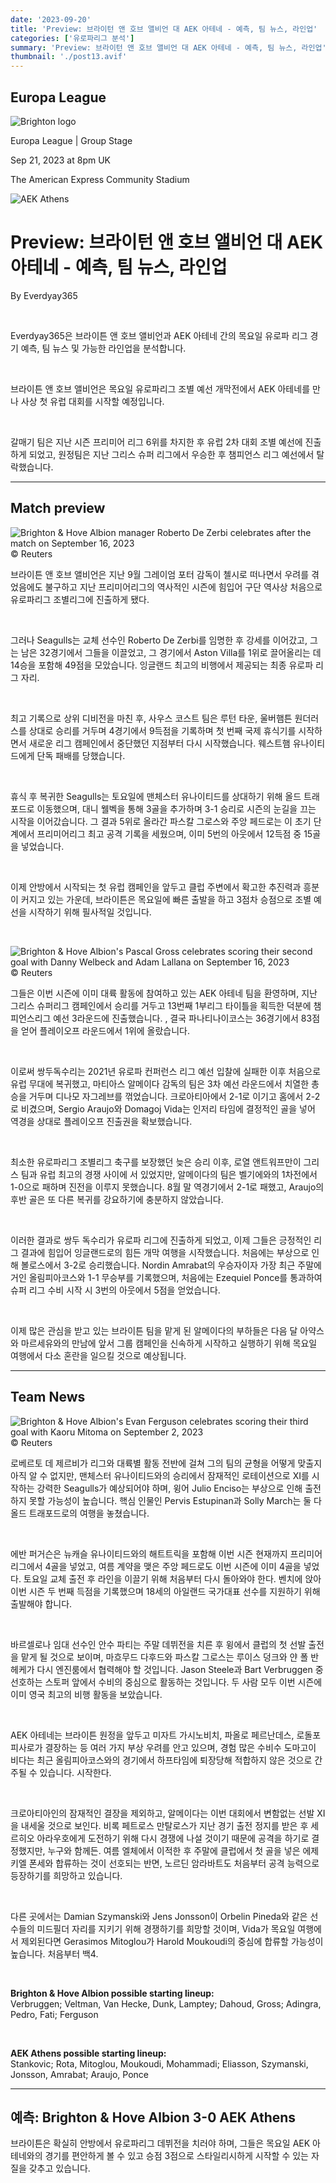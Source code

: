 ```yaml
---
date: '2023-09-20'
title: 'Preview: 브라이턴 앤 호브 앨비언 대 AEK 아테네 - 예측, 팀 뉴스, 라인업'
categories: ['유로파리그 분석']
summary: 'Preview: 브라이턴 앤 호브 앨비언 대 AEK 아테네 - 예측, 팀 뉴스, 라인업'
thumbnail: './post13.avif'
---
```


## Europa League

![Brighton logo](https://sm.imgix.net/19/06/brilog.png?w=60&h=60&auto=compress,format&fit=clip 'Brighton logo')

Europa League | Group Stage

Sep 21, 2023 at 8pm UK

The American Express Community Stadium

![AEK Athens](https://sm.imgix.net/23/17/aeklog.png?w=60&h=60&auto=compress,format&fit=clip 'AEK Athens')

# Preview: 브라이턴 앤 호브 앨비언 대 AEK 아테네 - 예측, 팀 뉴스, 라인업

By Everdyay365

<br />

Everdyay365은 브라이튼 앤 호브 앨비언과 AEK 아테네 간의 목요일 유로파 리그 경기 예측, 팀 뉴스 및 가능한 라인업을 분석합니다.

<br />

브라이튼 앤 호브 앨비언은 목요일 유로파리그 조별 예선 개막전에서 AEK 아테네를 만나 사상 첫 유럽 대회를 시작할 예정입니다.

<br />

갈매기 팀은 지난 시즌 프리미어 리그 6위를 차지한 후 유럽 2차 대회 조별 예선에 진출하게 되었고, 원정팀은 지난 그리스 슈퍼 리그에서 우승한 후 챔피언스 리그 예선에서 탈락했습니다.

---

## Match preview

![Brighton & Hove Albion manager Roberto De Zerbi celebrates after the match on September 16, 2023](https://sm.imgix.net/23/37/roberto-de-zerbi.jpg?w=640&h=480&auto=compress,format&fit=clip 'Brighton & Hove Albion manager Roberto De Zerbi celebrates after the match on September 16, 2023')<br />© Reuters

브라이튼 앤 호브 앨비언은 지난 9월 그레이엄 포터 감독이 첼시로 떠나면서 우려를 겪었음에도 불구하고 지난 프리미어리그의 역사적인 시즌에 힘입어 구단 역사상 처음으로 유로파리그 조별리그에 진출하게 됐다.

<br />

그러나 Seagulls는 교체 선수인 Roberto De Zerbi를 임명한 후 강세를 이어갔고, 그는 남은 32경기에서 그들을 이끌었고, 그 경기에서 Aston Villa를 1위로 끌어올리는 데 14승을 포함해 49점을 모았습니다. 잉글랜드 최고의 비행에서 제공되는 최종 유로파 리그 자리.

<br />

최고 기록으로 상위 디비전을 마친 후, 사우스 코스트 팀은 루턴 타운, 울버햄튼 원더러스를 상대로 승리를 거두며 4경기에서 9득점을 기록하며 첫 번째 국제 휴식기를 시작하면서 새로운 리그 캠페인에서 중단했던 지점부터 다시 시작했습니다. 웨스트햄 유나이티드에게 단독 패배를 당했습니다.

<br />

휴식 후 복귀한 Seagulls는 토요일에 맨체스터 유나이티드를 상대하기 위해 올드 트래포드로 이동했으며, 대니 웰벡을 통해 3골을 추가하며 3-1 승리로 시즌의 눈길을 끄는 시작을 이어갔습니다. 그 결과 5위로 올라간 파스칼 그로스와 주앙 페드로는 이 초기 단계에서 프리미어리그 최고 공격 기록을 세웠으며, 이미 5번의 아웃에서 12득점 중 15골을 넣었습니다.

<br />

이제 안방에서 시작되는 첫 유럽 캠페인을 앞두고 클럽 주변에서 확고한 추진력과 흥분이 커지고 있는 가운데, 브라이튼은 목요일에 빠른 출발을 하고 3점차 승점으로 조별 예선을 시작하기 위해 필사적일 것입니다.

<br />

![Brighton & Hove Albion's Pascal Gross celebrates scoring their second goal with Danny Welbeck and Adam Lallana on September 16, 2023](https://sm.imgix.net/23/37/pascal-gross-danny-welbeck-adam-lallana.jpg?w=640&h=480&auto=compress,format&fit=clip "Brighton & Hove Albion's Pascal Gross celebrates scoring their second goal with Danny Welbeck and Adam Lallana on September 16, 2023")<br />© Reuters

그들은 이번 시즌에 이미 대륙 활동에 참여하고 있는 AEK 아테네 팀을 환영하며, 지난 그리스 슈퍼리그 캠페인에서 승리를 거두고 13번째 1부리그 타이틀을 획득한 덕분에 챔피언스리그 예선 3라운드에 진출했습니다. , 결국 파나티나이코스는 36경기에서 83점을 얻어 플레이오프 라운드에서 1위에 올랐습니다.

<br />

이로써 쌍두독수리는 2021년 유로파 컨퍼런스 리그 예선 입찰에 실패한 이후 처음으로 유럽 무대에 복귀했고, 마티아스 알메이다 감독의 팀은 3차 예선 라운드에서 치열한 총승을 거두며 디나모 자그레브를 꺾었습니다. 크로아티아에서 2-1로 이기고 홈에서 2-2로 비겼으며, Sergio Araujo와 Domagoj Vida는 인저리 타임에 결정적인 골을 넣어 역경을 상대로 플레이오프 진출권을 확보했습니다.

<br />

최소한 유로파리그 조별리그 축구를 보장했던 늦은 승리 이후, 로열 앤트워프만이 그리스 팀과 유럽 최고의 경쟁 사이에 서 있었지만, 알메이다의 팀은 벨기에와의 1차전에서 1-0으로 패하며 진전을 이루지 못했습니다. 8월 말 역경기에서 2-1로 패했고, Araujo의 후반 골은 또 다른 복귀를 강요하기에 충분하지 않았습니다.

<br />

이러한 결과로 쌍두 독수리가 유로파 리그에 진출하게 되었고, 이제 그들은 긍정적인 리그 결과에 힘입어 잉글랜드로의 힘든 개막 여행을 시작했습니다. 처음에는 부상으로 인해 볼로스에서 3-2로 승리했습니다. Nordin Amrabat의 우승자이자 가장 최근 주말에 거인 올림피아코스와 1-1 무승부를 기록했으며, 처음에는 Ezequiel Ponce를 통과하여 슈퍼 리그 수비 시작 시 3번의 아웃에서 5점을 얻었습니다.

<br />

이제 많은 관심을 받고 있는 브라이튼 팀을 맡게 된 알메이다의 부하들은 다음 달 아약스와 마르세유와의 만남에 앞서 그룹 캠페인을 신속하게 시작하고 실행하기 위해 목요일 여행에서 다소 혼란을 일으킬 것으로 예상됩니다.

---

## Team News

![Brighton & Hove Albion's Evan Ferguson celebrates scoring their third goal with Kaoru Mitoma on September 2, 2023](https://sm.imgix.net/23/35/evan-ferguson-kaoru-mitoma.jpg?w=640&h=480&auto=compress,format&fit=clip "Brighton & Hove Albion's Evan Ferguson celebrates scoring their third goal with Kaoru Mitoma on September 2, 2023")<br />© Reuters

로베르토 데 제르비가 리그와 대륙별 활동 전반에 걸쳐 그의 팀의 균형을 어떻게 맞출지 아직 알 수 없지만, 맨체스터 유나이티드와의 승리에서 잠재적인 로테이션으로 XI를 시작하는 강력한 Seagulls가 예상되어야 하며, 윙어 Julio Enciso는 부상으로 인해 출전하지 못할 가능성이 높습니다. 핵심 인물인 Pervis Estupinan과 Solly March는 둘 다 올드 트래포드로의 여행을 놓쳤습니다.

<br />

에반 퍼거슨은 뉴캐슬 유나이티드와의 해트트릭을 포함해 이번 시즌 현재까지 프리미어리그에서 4골을 넣었고, 여름 계약을 맺은 주앙 페드로도 이번 시즌에 이미 4골을 넣었다. 토요일 교체 출전 후 라인을 이끌기 위해 처음부터 다시 돌아와야 한다. 벤치에 앉아 이번 시즌 두 번째 득점을 기록했으며 18세의 아일랜드 국가대표 선수를 지원하기 위해 출발해야 합니다.

<br />

바르셀로나 임대 선수인 안수 파티는 주말 데뷔전을 치른 후 윙에서 클럽의 첫 선발 출전을 맡게 될 것으로 보이며, 마흐무드 다후드와 파스칼 그로스는 루이스 덩크와 얀 폴 반 헤케가 다시 엔진룸에서 협력해야 할 것입니다. Jason Steele과 Bart Verbruggen 중 선호하는 스토퍼 앞에서 수비의 중심으로 활동하는 것입니다. 두 사람 모두 이번 시즌에 이미 영국 최고의 비행 활동을 보았습니다.

<br />

AEK 아테네는 브라이튼 원정을 앞두고 미자트 가시노비치, 파올로 페르난데스, 로돌포 피사로가 결장하는 등 여러 가지 부상 우려를 안고 있으며, 경험 많은 수비수 도마고이 비다는 최근 올림피아코스와의 경기에서 하프타임에 퇴장당해 적합하지 않은 것으로 간주될 수 있습니다. 시작한다.

<br />

크로아티아인의 잠재적인 결장을 제외하고, 알메이다는 이번 대회에서 변함없는 선발 XI을 내세울 것으로 보인다. 비록 페트로스 만탈로스가 지난 경기 출전 정지를 받은 후 세르히오 아라우호에게 도전하기 위해 다시 경쟁에 나설 것이기 때문에 공격을 하기로 결정했지만, 누구와 함께든. 여름 엘체에서 이적한 후 주말에 클럽에서 첫 골을 넣은 에제키엘 폰세와 합류하는 것이 선호되는 반면, 노르딘 암라바트도 처음부터 공격 능력으로 등장하기를 희망하고 있습니다.

<br />

다른 곳에서는 Damian Szymanski와 Jens Jonsson이 Orbelin Pineda와 같은 선수들의 미드필더 자리를 지키기 위해 경쟁하기를 희망할 것이며, Vida가 목요일 여행에서 제외된다면 Gerasimos Mitoglou가 Harold Moukoudi의 중심에 합류할 가능성이 높습니다. 처음부터 백4.

<br />

**Brighton & Hove Albion possible starting lineup:**  
Verbruggen; Veltman, Van Hecke, Dunk, Lamptey; Dahoud, Gross; Adingra, Pedro, Fati; Ferguson

<br />

**AEK Athens possible starting lineup:**  
Stankovic; Rota, Mitoglou, Moukoudi, Mohammadi; Eliasson, Szymanski, Jonsson, Amrabat; Araujo, Ponce

---

## 예측: Brighton & Hove Albion 3-0 AEK Athens

브라이튼은 확실히 안방에서 유로파리그 데뷔전을 치러야 하며, 그들은 목요일 AEK 아테네와의 경기를 편안하게 볼 수 있고 승점 3점으로 스타일리시하게 시작할 수 있는 자질을 갖추고 있습니다.

<br />
